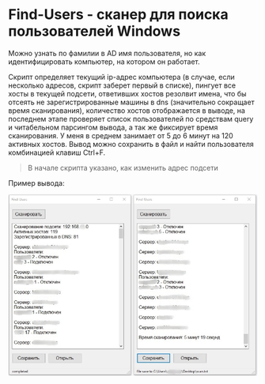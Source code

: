 # Find-Users - сканер для поиска пользователей Windows
Можно узнать по фамилии в AD имя пользователя, но как идентифицировать компьютер, на котором он работает.

Скрипт определяет текущий ip-адрес компьютера (в случае, если несколько адресов, скрипт заберет первый в списке), пингует все хосты в текущей подсети, ответивших хостов резолвит имена, что бы отсеять не зарегистрированные машины в dns (значительно сокращает время сканирования), количество хостов отображается в выводе, на последнем этапе проверяет список пользователей по средствам query и читабельном парсингом вывода, а так же фиксирует время сканирования. У меня в среднем занимает от 5 до 6 минут на 120 активных хостов. Вывод можно сохранить в файл и найти пользователя комбинацией клавиш Ctrl+F.

> В начале скрипта указано, как изменить адрес подсети

Пример вывода:

![Image alt](https://github.com/Lifailon/Find-Users/blob/rsa/Interface.jpg)
